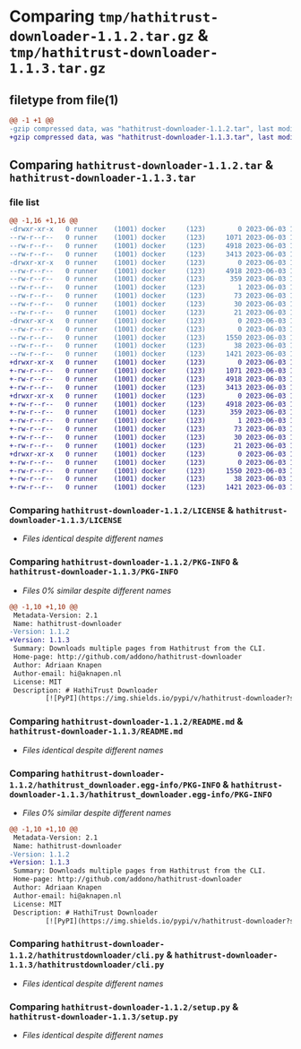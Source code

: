 # Comparing `tmp/hathitrust-downloader-1.1.2.tar.gz` & `tmp/hathitrust-downloader-1.1.3.tar.gz`

## filetype from file(1)

```diff
@@ -1 +1 @@
-gzip compressed data, was "hathitrust-downloader-1.1.2.tar", last modified: Sat Jun  3 10:48:30 2023, max compression
+gzip compressed data, was "hathitrust-downloader-1.1.3.tar", last modified: Sat Jun  3 10:58:40 2023, max compression
```

## Comparing `hathitrust-downloader-1.1.2.tar` & `hathitrust-downloader-1.1.3.tar`

### file list

```diff
@@ -1,16 +1,16 @@
-drwxr-xr-x   0 runner    (1001) docker     (123)        0 2023-06-03 10:48:30.830389 hathitrust-downloader-1.1.2/
--rw-r--r--   0 runner    (1001) docker     (123)     1071 2023-06-03 10:48:21.000000 hathitrust-downloader-1.1.2/LICENSE
--rw-r--r--   0 runner    (1001) docker     (123)     4918 2023-06-03 10:48:30.830389 hathitrust-downloader-1.1.2/PKG-INFO
--rw-r--r--   0 runner    (1001) docker     (123)     3413 2023-06-03 10:48:21.000000 hathitrust-downloader-1.1.2/README.md
-drwxr-xr-x   0 runner    (1001) docker     (123)        0 2023-06-03 10:48:30.830389 hathitrust-downloader-1.1.2/hathitrust_downloader.egg-info/
--rw-r--r--   0 runner    (1001) docker     (123)     4918 2023-06-03 10:48:30.000000 hathitrust-downloader-1.1.2/hathitrust_downloader.egg-info/PKG-INFO
--rw-r--r--   0 runner    (1001) docker     (123)      359 2023-06-03 10:48:30.000000 hathitrust-downloader-1.1.2/hathitrust_downloader.egg-info/SOURCES.txt
--rw-r--r--   0 runner    (1001) docker     (123)        1 2023-06-03 10:48:30.000000 hathitrust-downloader-1.1.2/hathitrust_downloader.egg-info/dependency_links.txt
--rw-r--r--   0 runner    (1001) docker     (123)       73 2023-06-03 10:48:30.000000 hathitrust-downloader-1.1.2/hathitrust_downloader.egg-info/entry_points.txt
--rw-r--r--   0 runner    (1001) docker     (123)       30 2023-06-03 10:48:30.000000 hathitrust-downloader-1.1.2/hathitrust_downloader.egg-info/requires.txt
--rw-r--r--   0 runner    (1001) docker     (123)       21 2023-06-03 10:48:30.000000 hathitrust-downloader-1.1.2/hathitrust_downloader.egg-info/top_level.txt
-drwxr-xr-x   0 runner    (1001) docker     (123)        0 2023-06-03 10:48:30.830389 hathitrust-downloader-1.1.2/hathitrustdownloader/
--rw-r--r--   0 runner    (1001) docker     (123)        0 2023-06-03 10:48:21.000000 hathitrust-downloader-1.1.2/hathitrustdownloader/__init__.py
--rw-r--r--   0 runner    (1001) docker     (123)     1550 2023-06-03 10:48:21.000000 hathitrust-downloader-1.1.2/hathitrustdownloader/cli.py
--rw-r--r--   0 runner    (1001) docker     (123)       38 2023-06-03 10:48:30.830389 hathitrust-downloader-1.1.2/setup.cfg
--rw-r--r--   0 runner    (1001) docker     (123)     1421 2023-06-03 10:48:21.000000 hathitrust-downloader-1.1.2/setup.py
+drwxr-xr-x   0 runner    (1001) docker     (123)        0 2023-06-03 10:58:40.085671 hathitrust-downloader-1.1.3/
+-rw-r--r--   0 runner    (1001) docker     (123)     1071 2023-06-03 10:58:29.000000 hathitrust-downloader-1.1.3/LICENSE
+-rw-r--r--   0 runner    (1001) docker     (123)     4918 2023-06-03 10:58:40.085671 hathitrust-downloader-1.1.3/PKG-INFO
+-rw-r--r--   0 runner    (1001) docker     (123)     3413 2023-06-03 10:58:29.000000 hathitrust-downloader-1.1.3/README.md
+drwxr-xr-x   0 runner    (1001) docker     (123)        0 2023-06-03 10:58:40.085671 hathitrust-downloader-1.1.3/hathitrust_downloader.egg-info/
+-rw-r--r--   0 runner    (1001) docker     (123)     4918 2023-06-03 10:58:39.000000 hathitrust-downloader-1.1.3/hathitrust_downloader.egg-info/PKG-INFO
+-rw-r--r--   0 runner    (1001) docker     (123)      359 2023-06-03 10:58:40.000000 hathitrust-downloader-1.1.3/hathitrust_downloader.egg-info/SOURCES.txt
+-rw-r--r--   0 runner    (1001) docker     (123)        1 2023-06-03 10:58:39.000000 hathitrust-downloader-1.1.3/hathitrust_downloader.egg-info/dependency_links.txt
+-rw-r--r--   0 runner    (1001) docker     (123)       73 2023-06-03 10:58:39.000000 hathitrust-downloader-1.1.3/hathitrust_downloader.egg-info/entry_points.txt
+-rw-r--r--   0 runner    (1001) docker     (123)       30 2023-06-03 10:58:39.000000 hathitrust-downloader-1.1.3/hathitrust_downloader.egg-info/requires.txt
+-rw-r--r--   0 runner    (1001) docker     (123)       21 2023-06-03 10:58:39.000000 hathitrust-downloader-1.1.3/hathitrust_downloader.egg-info/top_level.txt
+drwxr-xr-x   0 runner    (1001) docker     (123)        0 2023-06-03 10:58:40.085671 hathitrust-downloader-1.1.3/hathitrustdownloader/
+-rw-r--r--   0 runner    (1001) docker     (123)        0 2023-06-03 10:58:29.000000 hathitrust-downloader-1.1.3/hathitrustdownloader/__init__.py
+-rw-r--r--   0 runner    (1001) docker     (123)     1550 2023-06-03 10:58:29.000000 hathitrust-downloader-1.1.3/hathitrustdownloader/cli.py
+-rw-r--r--   0 runner    (1001) docker     (123)       38 2023-06-03 10:58:40.085671 hathitrust-downloader-1.1.3/setup.cfg
+-rw-r--r--   0 runner    (1001) docker     (123)     1421 2023-06-03 10:58:29.000000 hathitrust-downloader-1.1.3/setup.py
```

### Comparing `hathitrust-downloader-1.1.2/LICENSE` & `hathitrust-downloader-1.1.3/LICENSE`

 * *Files identical despite different names*

### Comparing `hathitrust-downloader-1.1.2/PKG-INFO` & `hathitrust-downloader-1.1.3/PKG-INFO`

 * *Files 0% similar despite different names*

```diff
@@ -1,10 +1,10 @@
 Metadata-Version: 2.1
 Name: hathitrust-downloader
-Version: 1.1.2
+Version: 1.1.3
 Summary: Downloads multiple pages from Hathitrust from the CLI.
 Home-page: http://github.com/addono/hathitrust-downloader
 Author: Adriaan Knapen
 Author-email: hi@aknapen.nl
 License: MIT
 Description: # HathiTrust Downloader
         [![PyPI](https://img.shields.io/pypi/v/hathitrust-downloader?style=flat-square&logo=pypi)][pypi]
```

### Comparing `hathitrust-downloader-1.1.2/README.md` & `hathitrust-downloader-1.1.3/README.md`

 * *Files identical despite different names*

### Comparing `hathitrust-downloader-1.1.2/hathitrust_downloader.egg-info/PKG-INFO` & `hathitrust-downloader-1.1.3/hathitrust_downloader.egg-info/PKG-INFO`

 * *Files 0% similar despite different names*

```diff
@@ -1,10 +1,10 @@
 Metadata-Version: 2.1
 Name: hathitrust-downloader
-Version: 1.1.2
+Version: 1.1.3
 Summary: Downloads multiple pages from Hathitrust from the CLI.
 Home-page: http://github.com/addono/hathitrust-downloader
 Author: Adriaan Knapen
 Author-email: hi@aknapen.nl
 License: MIT
 Description: # HathiTrust Downloader
         [![PyPI](https://img.shields.io/pypi/v/hathitrust-downloader?style=flat-square&logo=pypi)][pypi]
```

### Comparing `hathitrust-downloader-1.1.2/hathitrustdownloader/cli.py` & `hathitrust-downloader-1.1.3/hathitrustdownloader/cli.py`

 * *Files identical despite different names*

### Comparing `hathitrust-downloader-1.1.2/setup.py` & `hathitrust-downloader-1.1.3/setup.py`

 * *Files identical despite different names*

